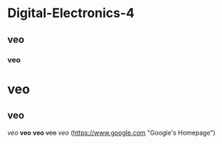 # Digital-Electronics-4
## veo
### veo
veo
===
veo
---
*veo*
**veo**
__veo__
~~veo~~
_veo_
(https://www.google.com "Google's Homepage")
